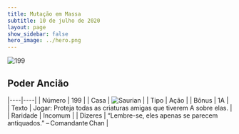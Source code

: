 ```yaml
---
title: Mutação em Massa
subtitle: 10 de julho de 2020
layout: page
show_sidebar: false
hero_image: ../hero.png
---
```


![199](https://cdn.keyforgegame.com/media/card_front/pt/479_199_J87P7JX7P9Q_pt.png)

## Poder Ancião

|----|----|
| Número | 199 |
| Casa | ![Saurian](https://archonarcana.com/images/thumb/9/9e/Saurian_P.png/22px-Saurian_P.png "Sauro") |
| Tipo | Ação |
| Bônus | 1A |
| Texto | Jogar: Proteja todas as criaturas amigas que tiverem A sobre elas. |
| Raridade | Incomum |
| Dizeres | “Lembre-se, eles apenas se parecem antiquados.” – Comandante Chan |
